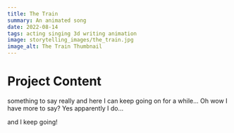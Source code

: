 ```yaml
---
title: The Train
summary: An animated song
date: 2022-08-14
tags: acting singing 3d writing animation
image: storytelling_images/the_train.jpg
image_alt: The Train Thumbnail
---
```


# Project Content

something to say really and here I can keep going on for a while...
Oh wow I have more to say? Yes apparently I do...

and I keep going!